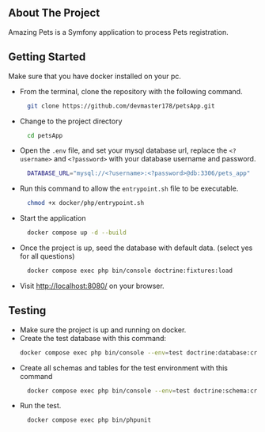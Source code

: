 ## About The Project
Amazing Pets is a Symfony application to process Pets registration.

## Getting Started

Make sure that you have docker installed on your pc.
- From the terminal, clone the repository with the following command.
  ```sh
    git clone https://github.com/devmaster178/petsApp.git
  ```
- Change to the project directory
  ```sh
    cd petsApp
  ```

- Open the `.env` file, and set your mysql database url, replace the `<?username>` and `<?password>` with your database username and password.   
  ```sh
    DATABASE_URL="mysql://<?username>:<?password>@db:3306/pets_app"
  ```
  
- Run this command to allow the `entrypoint.sh` file to be executable.
  ```sh
    chmod +x docker/php/entrypoint.sh
  ```
 
- Start the application 
  ```sh
    docker compose up -d --build
  ```
  
- Once the project is up, seed the database with default data. (select yes for all questions)
  ```sh
    docker compose exec php bin/console doctrine:fixtures:load
  ```
  
- Visit [http://localhost:8080/](http://localhost:8080/) on your browser.
  

## Testing
- Make sure the project is up and running on docker.
- Create the test database with this command:
  ```sh
  docker compose exec php bin/console --env=test doctrine:database:create
  ```
- Create all schemas and tables for the test environment with this command
  ```sh
    docker compose exec php bin/console --env=test doctrine:schema:create 
    ```
- Run the test.
  ```sh
    docker compose exec php bin/phpunit
  ```


